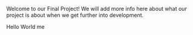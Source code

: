Welcome to our Final Project! We will add more info here about what our project is about when we get further into development.

Hello World me